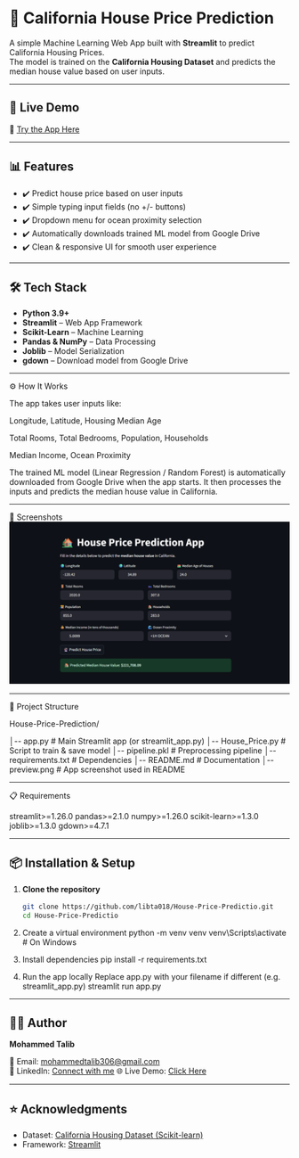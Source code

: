 # 🏡 California House Price Prediction

A simple Machine Learning Web App built with **Streamlit** to predict California Housing Prices.  
The model is trained on the **California Housing Dataset** and predicts the median house value based on user inputs.

---

## 🚀 Live Demo

🔗 [Try the App Here](https://house-price-prediction-california.streamlit.app)  

---

## 📊 Features

- ✔️ Predict house price based on user inputs  
- ✔️ Simple typing input fields (no +/- buttons)  
- ✔️ Dropdown menu for ocean proximity selection  
- ✔️ Automatically downloads trained ML model from Google Drive  
- ✔️ Clean & responsive UI for smooth user experience  

---

## 🛠️ Tech Stack

- **Python 3.9+**  
- **Streamlit** – Web App Framework  
- **Scikit-Learn** – Machine Learning  
- **Pandas & NumPy** – Data Processing  
- **Joblib** – Model Serialization  
- **gdown** – Download model from Google Drive  

---

⚙️ How It Works

The app takes user inputs like:

Longitude, Latitude, Housing Median Age

Total Rooms, Total Bedrooms, Population, Households

Median Income, Ocean Proximity

The trained ML model (Linear Regression / Random Forest) is automatically downloaded from Google Drive when the app starts.
It then processes the inputs and predicts the median house value in California.

---

📸 Screenshots
![App Screenshot](Preview.png)

---

📂 Project Structure

House-Price-Prediction/

│-- app.py               # Main Streamlit app (or streamlit_app.py)
│-- House_Price.py       # Script to train & save model
│-- pipeline.pkl         # Preprocessing pipeline
│-- requirements.txt     # Dependencies
│-- README.md            # Documentation
│-- preview.png          # App screenshot used in README

---

📋 Requirements

streamlit>=1.26.0
pandas>=2.1.0
numpy>=1.26.0
scikit-learn>=1.3.0
joblib>=1.3.0
gdown>=4.7.1

---

## 📦 Installation & Setup

1. **Clone the repository**
   ```bash
   git clone https://github.com/libta018/House-Price-Predictio.git
   cd House-Price-Predictio


2. Create a virtual environment
python -m venv venv
venv\Scripts\activate      # On Windows

3. Install dependencies
pip install -r requirements.txt

4. Run the app locally
Replace app.py with your filename if different (e.g. streamlit_app.py)
streamlit run app.py

---


## 👨‍💻 Author

**Mohammed Talib**  

📧 Email: [mohammedtalib306@gmail.com](mailto:mohammedtalib306@gmail.com)  
💼 LinkedIn: [Connect with me](https://www.linkedin.com/in/mohammedtalib)
🌐 Live Demo: [Click Here](https://house-price-prediction-california.streamlit.app)  

---

## ⭐ Acknowledgments

- Dataset: [California Housing Dataset (Scikit-learn)](https://scikit-learn.org/stable/datasets/real_world.html#california-housing-dataset)  
- Framework: [Streamlit](https://streamlit.io/)  








